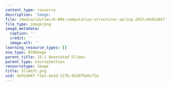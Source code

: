 ```yaml
---
content_type: resource
description: 'Image: '
file: /media/courses/6-004-computation-structures-spring-2017/de92a047f3a1ae1d127bd126f5ebcf2e_Slide31.png
file_type: image/png
image_metadata:
  caption: ''
  credit: ''
  image-alt: ''
learning_resource_types: []
ocw_type: OCWImage
parent_title: 15.1 Annotated Slides
parent_type: CourseSection
resourcetype: Image
title: Slide31.png
uid: de92a047-f3a1-ae1d-127b-d126f5ebcf2e
---
```

